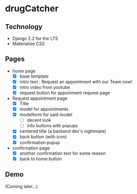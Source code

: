 <h1>drugCatcher</h1>

## Technology
 - Django 2.2 for the LTS 
 - Materialize CSS

## Pages
 - home page 
    - [X] base template
    - [X] intro text : Request an appointment with our Team now!
    - [X] intro video from youtube
    - [X] request button for appoinment request page

 - Request appointment page
    - [X] Title
    - [X] model for appointments
    - [X] modelform for said model
      - [ ] decent look
      - [ ] info buttons with popups
    - [X] centered title (a backend dev's nightmare)
    - [X] back button (with icon)
    - [X] confirmation popup

 - confirmation page
    - [X] another confirmation text for some reason
    - [X] back to home button

## Demo
(Coming later...)